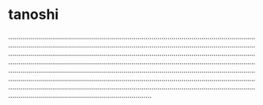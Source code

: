 # tanoshi
............................................................................................................................................................................................................................................................................................................................................................................................................................................................................................................................................................................................................................................................................................................................................................................................................................................................................................................................................................................